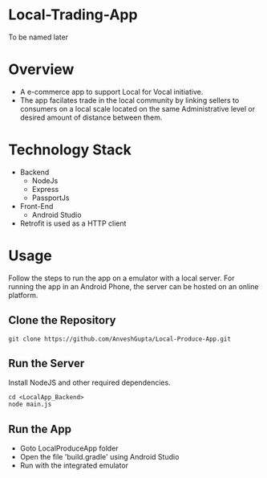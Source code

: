 # Local-Trading-App
  To be named later 
# Overview
 - A e-commerce app to support Local for Vocal initiative.
 - The app facilates trade in the local community by linking sellers to consumers on a local scale located on the same Administrative level or desired amount of distance between them.
# Technology Stack
 - Backend
   - NodeJs
   - Express
   - PassportJs
 - Front-End
   - Android Studio
 - Retrofit is used as a HTTP client
# Usage
Follow the steps to run the app on a emulator with a local server. For running the app in an Android Phone, the server can be hosted on an online platform.
## Clone the Repository
```
git clone https://github.com/AnveshGupta/Local-Produce-App.git
```
## Run the Server
Install NodeJS and other required dependencies.
```
cd <LocalApp_Backend>
node main.js
```

## Run the App 
- Goto LocalProduceApp folder
- Open the file 'build.gradle' using Android Studio
- Run with the integrated emulator

